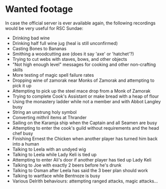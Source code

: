 Wanted footage
==============

In case the official server is ever available again, the following
recordings would be very useful for RSC Sundae:

* Drinking bad wine
* Drinking half full wine jug (heal is still unconfirmed)
* Casting Bones to Bananas
* Smithing a woodcutting axe (does it say 'axe' or 'hatchet'?)
* Trying to cut webs with staves, bows, and other objects
* "Not high enough level" messages for cooking and other non-crafting skills
* More testing of magic spell failure rates
* Dropping wine of zamorak near Monks of Zamorak and attempting to pick it up
* Attempting to pick up the steel mace drop from a Monk of Zamorak
* Trying to complete Cook's Assistant or make bread with a heap of flour
* Using the monastery ladder while not a member and with Abbot Langley busy
* String an unstrung holy symbol
* Converting mithril items at Thrander
* Sailing on the Karamja ship when the Captain and all Seamen are busy
* Attempting to enter the cook's guild without requirements and the head chef busy
* Finishing Ernest the Chicken when another player has turned him back into a human
* Talking to Leela with an undyed wig
* Talking to Leela while Lady Keli is tied up
* Attempting to enter Ali's door if another player has tied up Lady Keli
* Talking to Joe with exactly 2 beers before he's drunk
* Talking to Osman after Leela has said the 3 beer plan should work
* Talking to wartface while Bentnoze is busy
* Various Delrith behaviours: attempting ranged attacks, magic attacks...
